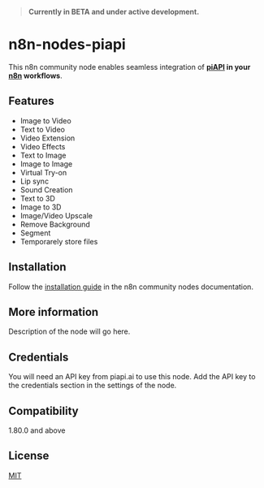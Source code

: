 > **Currently in BETA and under active development.**

# n8n-nodes-piapi

This n8n community node enables seamless integration of **[piAPI](https://piapi.ai/workspace?via=valics) in your [n8n](https://n8n.io) workflows**.

## Features

- Image to Video
- Text to Video
- Video Extension
- Video Effects
- Text to Image
- Image to Image
- Virtual Try-on
- Lip sync
- Sound Creation
- Text to 3D
- Image to 3D
- Image/Video Upscale
- Remove Background
- Segment
- Temporarely store files

## Installation

Follow the [installation guide](https://docs.n8n.io/integrations/community-nodes/installation/) in the n8n community nodes documentation.

## More information

Description of the node will go here.

## Credentials

You will need an API key from piapi.ai to use this node. Add the API key to the credentials section in the settings of the node.

## Compatibility

1.80.0 and above

## License

[MIT](https://github.com/n8n-io/n8n-nodes-piapi/blob/master/LICENSE.md)
